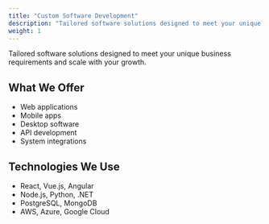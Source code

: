 ```yaml
---
title: "Custom Software Development"
description: "Tailored software solutions designed to meet your unique business requirements"
weight: 1
---
```


Tailored software solutions designed to meet your unique business requirements and scale with your growth.

## What We Offer

- Web applications
- Mobile apps
- Desktop software
- API development
- System integrations

## Technologies We Use

- React, Vue.js, Angular
- Node.js, Python, .NET
- PostgreSQL, MongoDB
- AWS, Azure, Google Cloud